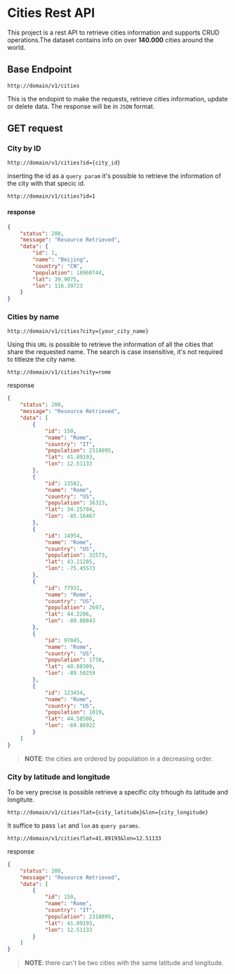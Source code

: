 # Cities Rest API

This project is a rest API to retrieve cities information and supports CRUD operations.The dataset contains info on over **140.000** cities around the world.

## Base Endpoint

```http
http://domain/v1/cities

```

This is the endopint to make the requests, retrieve cities information, update or delete data. The response will be in `JSON` format.

## GET request

### City by ID

```http
http://domain/v1/cities?id={city_id}
```

inserting the id as a `query param` it's possible to retrieve the information of the city with that specic id.

```http
http://domain/v1/cities?id=1
```

#### response

```json
{
    "status": 200,
    "message": "Resource Retrieved",
    "data": {
        "id": 1,
        "name": "Beijing",
        "country": "CN",
        "population": 18960744,
        "lat": 39.9075,
        "lon": 116.39723
    }
}
```

### Cities by name

```http
http://domain/v1/cities?city={your_city_name}

```

Using this `URL` is possible to retrieve the information of all the cities that share the requested name.
The search is case insensitive, it's not required to titleize the city name.

```http
http://domain/v1/cities?city=rome
```

response

```json
{
    "status": 200,
    "message": "Resource Retrieved",
    "data": [
        {
            "id": 150,
            "name": "Rome",
            "country": "IT",
            "population": 2318895,
            "lat": 41.89193,
            "lon": 12.51133
        },
        {
            "id": 13582,
            "name": "Rome",
            "country": "US",
            "population": 36323,
            "lat": 34.25704,
            "lon": -85.16467
        },
        {
            "id": 14954,
            "name": "Rome",
            "country": "US",
            "population": 32573,
            "lat": 43.21285,
            "lon": -75.45573
        },
        {
            "id": 77931,
            "name": "Rome",
            "country": "US",
            "population": 2697,
            "lat": 44.2206,
            "lon": -89.80843
        },
        {
            "id": 97045,
            "name": "Rome",
            "country": "US",
            "population": 1738,
            "lat": 40.88309,
            "lon": -89.50259
        },
        {
            "id": 123454,
            "name": "Rome",
            "country": "US",
            "population": 1019,
            "lat": 44.58506,
            "lon": -69.86922
        }
    ]
}
```

>**NOTE**: the cities are ordered by population in a decreasing order.

### City by latitude and longitude

To be very precise is possible retrieve a specific city trhough its latitude and longitute.

```http
http://domain/v1/cities?lat={city_latitude}&lon={city_longitude}
```

It suffice to pass `lat` and `lon` as `query params`.

```http
http://domain/v1/cities?lat=41.89193&lon=12.51133
```

response

```json
{
    "status": 200,
    "message": "Resource Retrieved",
    "data": [
        {
            "id": 150,
            "name": "Rome",
            "country": "IT",
            "population": 2318895,
            "lat": 41.89193,
            "lon": 12.51133
        }
    ]
}
```

>**NOTE**: there can't be two cities with the same latitude and longitude.
